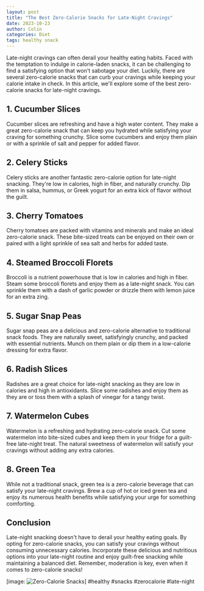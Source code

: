 ```yaml
---
layout: post
title: "The Best Zero-Calorie Snacks for Late-Night Cravings"
date: 2023-10-23
author: Colin
categories: Diet
tags: healthy snack
---
```


Late-night cravings can often derail your healthy eating habits. Faced with the temptation to indulge in calorie-laden snacks, it can be challenging to find a satisfying option that won't sabotage your diet. Luckily, there are several zero-calorie snacks that can curb your cravings while keeping your calorie intake in check. In this article, we'll explore some of the best zero-calorie snacks for late-night cravings.

## 1. Cucumber Slices

Cucumber slices are refreshing and have a high water content. They make a great zero-calorie snack that can keep you hydrated while satisfying your craving for something crunchy. Slice some cucumbers and enjoy them plain or with a sprinkle of salt and pepper for added flavor.

## 2. Celery Sticks

Celery sticks are another fantastic zero-calorie option for late-night snacking. They're low in calories, high in fiber, and naturally crunchy. Dip them in salsa, hummus, or Greek yogurt for an extra kick of flavor without the guilt.

## 3. Cherry Tomatoes

Cherry tomatoes are packed with vitamins and minerals and make an ideal zero-calorie snack. These bite-sized treats can be enjoyed on their own or paired with a light sprinkle of sea salt and herbs for added taste.

## 4. Steamed Broccoli Florets

Broccoli is a nutrient powerhouse that is low in calories and high in fiber. Steam some broccoli florets and enjoy them as a late-night snack. You can sprinkle them with a dash of garlic powder or drizzle them with lemon juice for an extra zing.

## 5. Sugar Snap Peas

Sugar snap peas are a delicious and zero-calorie alternative to traditional snack foods. They are naturally sweet, satisfyingly crunchy, and packed with essential nutrients. Munch on them plain or dip them in a low-calorie dressing for extra flavor.

## 6. Radish Slices

Radishes are a great choice for late-night snacking as they are low in calories and high in antioxidants. Slice some radishes and enjoy them as they are or toss them with a splash of vinegar for a tangy twist.

## 7. Watermelon Cubes

Watermelon is a refreshing and hydrating zero-calorie snack. Cut some watermelon into bite-sized cubes and keep them in your fridge for a guilt-free late-night treat. The natural sweetness of watermelon will satisfy your cravings without adding any extra calories.

## 8. Green Tea

While not a traditional snack, green tea is a zero-calorie beverage that can satisfy your late-night cravings. Brew a cup of hot or iced green tea and enjoy its numerous health benefits while satisfying your urge for something comforting.

## Conclusion

Late-night snacking doesn't have to derail your healthy eating goals. By opting for zero-calorie snacks, you can satisfy your cravings without consuming unnecessary calories. Incorporate these delicious and nutritious options into your late-night routine and enjoy guilt-free snacking while maintaining a balanced diet. Remember, moderation is key, even when it comes to zero-calorie snacks!

\[image: ![Zero-Calorie Snacks](https://source.unsplash.com/1600x900/?healthy-snacks)]
#healthy #snacks #zerocalorie #late-night